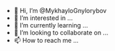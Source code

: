 - 👋 Hi, I’m @MykhayloGnylorybov
- 👀 I’m interested in ...
- 🌱 I’m currently learning ...
- 💞️ I’m looking to collaborate on ...
- 📫 How to reach me ...

<!---
MykhayloGnylorybov/MykhayloGnylorybov is a ✨ special ✨ repository because its `README.md` (this file) appears on your GitHub profile.
You can click the Preview link to take a look at your changes.
--->
